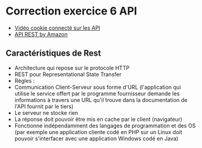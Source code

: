 # Correction exercice 6 API

- [Vidéo cookie connecté sur les API](https://www.youtube.com/watch?v=T0DmHRdtqY0)
- [API REST by Amazon](https://aws.amazon.com/fr/what-is/restful-api/)

## Caractéristiques de Rest

- Architecture qui repose sur le protocole HTTP
- REST pour Representational State Transfer
- Règles :
 - Communication Client-Serveur sous forme d'URL (l'application qui utilise le service offert par le programme fournisseur demande les informations à travers une URL qu'il trouve dans la documentation de l'API fournit par le tiers)
 - Le serveur ne stocke rien
 - La réponse doit pouvoir être mis en cache par le client (navigateur)
 - Fonctionne indépendamment des langages de programmation et des OS (par exemple une application cliente codé en PHP sur un Linux doit pouvoir s'interfacer avec une application Windows codé en Java)